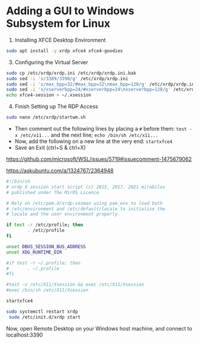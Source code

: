 # Adding a GUI to Windows Subsystem for Linux

1. Installing XFCE Desktop Environment
```sh
sudo apt install -y xrdp xfce4 xfce4-goodies
```
  
3. Configuring the Virtual Server
```sh
sudo cp /etc/xrdp/xrdp.ini /etc/xrdp/xrdp.ini.bak
sudo sed -i 's/3389/3390/g' /etc/xrdp/xrdp.ini
sudo sed -i 's/max_bpp=32/#max_bpp=32\nmax_bpp=128/g' /etc/xrdp/xrdp.ini
sudo sed -i 's/xserverbpp=24/#xserverbpp=24\nxserverbpp=128/g' /etc/xrdp/xrdp.ini
echo xfce4-session > ~/.xsession
```
4. Finish Setting up The RDP Access
```sh
sudo nano /etc/xrdp/startwm.sh
```
- Then comment out the following lines by placing a `#` before them: `test -x /etc/x11...` and the next line; `echo /bin/sh /etc/x11...`
- Now, add the following on a new line at the very end: `startxfce4`
- Save an Exit (ctrl+S & ctrl+X)

https://github.com/microsoft/WSL/issues/5719#issuecomment-1475679062

https://askubuntu.com/a/1324767/2364948
```sh
#!/bin/sh
# xrdp X session start script (c) 2015, 2017, 2021 mirabilos
# published under The MirOS Licence

# Rely on /etc/pam.d/xrdp-sesman using pam_env to load both
# /etc/environment and /etc/default/locale to initialise the
# locale and the user environment properly.

if test -r /etc/profile; then
        . /etc/profile
fi

unset DBUS_SESSION_BUS_ADDRESS
unset XDG_RUNTIME_DIR

#if test -r ~/.profile; then
#       . ~/.profile
#fi

#test -x /etc/X11/Xsession && exec /etc/X11/Xsession
#exec /bin/sh /etc/X11/Xsession

startxfce4
```
```sh
sudo systemctl restart xrdp
 sudo /etc/init.d/xrdp start
```
Now, open Remote Desktop on your Windows host machine, and connect to localhost:3390
